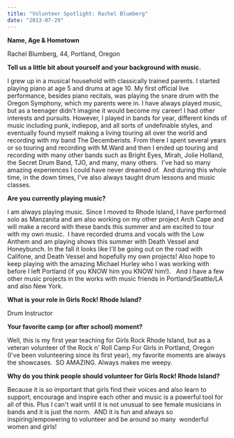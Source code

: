```yaml
---
title: "Volunteer Spotlight: Rachel Blumberg"
date: "2013-07-29"
---
```


**Name, Age & Hometown**

Rachel Blumberg, 44, Portland, Oregon

**Tell us a little bit about yourself and your background with music.** 

I grew up in a musical household with classically trained parents. I started playing piano at age 5 and drums at age 10. My first official live performance, besides piano recitals, was playing the snare drum with the Oregon Symphony, which my parents were in. I have always played music, but as a teenager didn't imagine it would become my career! I had other interests and pursuits. However, I played in bands for year, different kinds of music including punk, indiepop, and all sorts of undefinable styles, and eventually found myself making a living touring all over the world and recording with my band The Decemberists. From there I spent several years or so touring and recording with M.Ward and then I ended up touring and recording with many other bands such as Bright Eyes, Mirah, Jolie Holland, the Secret Drum Band, TJO, and many, many others.  I've had so many amazing experiences I could have never dreamed of.  And during this whole time, in the down times, I've also always taught drum lessons and music classes.

**Are you currently playing music?**

I am always playing music. Since I moved to Rhode Island, I have performed solo as Manzanita and am also working on my other project Arch Cape and will make a record with these bands this summer and am excited to tour with my own music.  I have recorded drums and vocals with the Low Anthem and am playing shows this summer with Death Vessel and Honeybunch. In the fall it looks like I'll be going out on the road with Califone, and Death Vessel and hopefully my own projects! Also hope to keep playing with the amazing Michael Hurley who I was working with before I left Portland (if you KNOW him you KNOW him!).   And I have a few other music projects in the works with music friends in Portland/Seattle/LA and also New York.

**What is your role in Girls Rock! Rhode Island?**

Drum Instructor

**Your favorite camp (or after school) moment?**

Well, this is my first year teaching for Girls Rock Rhode Island, but as a veteran volunteer of the Rock n' Roll Camp For Girls in Portland, Oregon (I've been volunteering since its first year), my favorite moments are always the showcases.  SO AMAZING. Always makes me weepy.

**Why do you think people should volunteer for Girls Rock! Rhode Island?**

Because it is so important that girls find their voices and also learn to support, encourage and inspire each other and music is a powerful tool for all of this. Plus I can't wait until it is not unusual to see female musicians in bands and it is just the norm.  AND it is fun and always so inspiring/empowering to volunteer and be around so many  wonderful women and girls!
